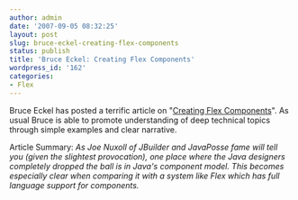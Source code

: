 ```yaml
---
author: admin
date: '2007-09-05 08:32:25'
layout: post
slug: bruce-eckel-creating-flex-components
status: publish
title: 'Bruce Eckel: Creating Flex Components'
wordpress_id: '162'
categories:
- Flex
---
```


Bruce Eckel has posted a terrific article on "[Creating Flex
Components](http://www.artima.com/weblogs/viewpost.jsp?thread=212818)". As
usual Bruce is able to promote understanding of deep technical topics through
simple examples and clear narrative.

Article Summary: _As Joe Nuxoll of JBuilder and JavaPosse fame will tell you
(given the slightest provocation), one place where the Java designers
completely dropped the ball is in Java's component model. This becomes
especially clear when comparing it with a system like Flex which has full
language support for components._

